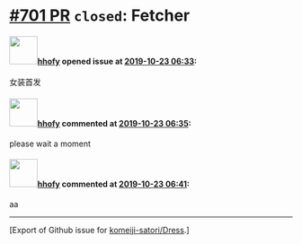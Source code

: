 # [\#701 PR](https://github.com/komeiji-satori/Dress/pull/701) `closed`: Fetcher

#### <img src="https://avatars.githubusercontent.com/u/39357190?u=396fc2d1f7891a9b65f6a909e1cfd3dab27a9bf3&v=4" width="50">[hhofy](https://github.com/hhofy) opened issue at [2019-10-23 06:33](https://github.com/komeiji-satori/Dress/pull/701):

女装首发

#### <img src="https://avatars.githubusercontent.com/u/39357190?u=396fc2d1f7891a9b65f6a909e1cfd3dab27a9bf3&v=4" width="50">[hhofy](https://github.com/hhofy) commented at [2019-10-23 06:35](https://github.com/komeiji-satori/Dress/pull/701#issuecomment-545291595):

please wait a moment

#### <img src="https://avatars.githubusercontent.com/u/39357190?u=396fc2d1f7891a9b65f6a909e1cfd3dab27a9bf3&v=4" width="50">[hhofy](https://github.com/hhofy) commented at [2019-10-23 06:41](https://github.com/komeiji-satori/Dress/pull/701#issuecomment-545293290):

aa


-------------------------------------------------------------------------------



[Export of Github issue for [komeiji-satori/Dress](https://github.com/komeiji-satori/Dress).]
